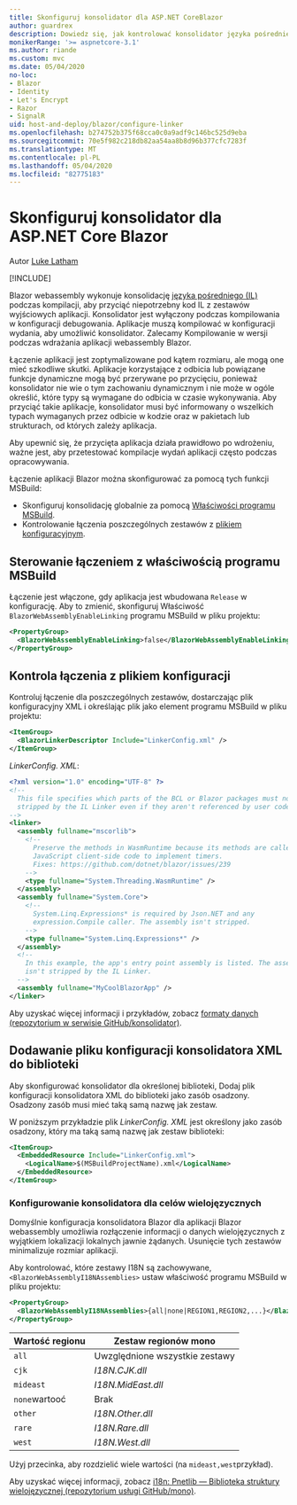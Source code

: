 ```yaml
---
title: Skonfiguruj konsolidator dla ASP.NET CoreBlazor
author: guardrex
description: Dowiedz się, jak kontrolować konsolidator języka pośredniego (IL) Blazor podczas kompilowania aplikacji.
monikerRange: '>= aspnetcore-3.1'
ms.author: riande
ms.custom: mvc
ms.date: 05/04/2020
no-loc:
- Blazor
- Identity
- Let's Encrypt
- Razor
- SignalR
uid: host-and-deploy/blazor/configure-linker
ms.openlocfilehash: b274752b375f68cca0c0a9adf9c146bc525d9eba
ms.sourcegitcommit: 70e5f982c218db82aa54aa8b8d96b377cfc7283f
ms.translationtype: MT
ms.contentlocale: pl-PL
ms.lasthandoff: 05/04/2020
ms.locfileid: "82775183"
---
```

# <a name="configure-the-linker-for-aspnet-core-blazor"></a>Skonfiguruj konsolidator dla ASP.NET Core Blazor

Autor [Luke Latham](https://github.com/guardrex)

[!INCLUDE[](~/includes/blazorwasm-preview-notice.md)]

Blazor webassembly wykonuje konsolidację [języka pośredniego (IL)](/dotnet/standard/managed-code#intermediate-language--execution) podczas kompilacji, aby przyciąć niepotrzebny kod IL z zestawów wyjściowych aplikacji. Konsolidator jest wyłączony podczas kompilowania w konfiguracji debugowania. Aplikacje muszą kompilować w konfiguracji wydania, aby umożliwić konsolidator. Zalecamy Kompilowanie w wersji podczas wdrażania aplikacji webassembly Blazor. 

Łączenie aplikacji jest zoptymalizowane pod kątem rozmiaru, ale mogą one mieć szkodliwe skutki. Aplikacje korzystające z odbicia lub powiązane funkcje dynamiczne mogą być przerywane po przycięciu, ponieważ konsolidator nie wie o tym zachowaniu dynamicznym i nie może w ogóle określić, które typy są wymagane do odbicia w czasie wykonywania. Aby przyciąć takie aplikacje, konsolidator musi być informowany o wszelkich typach wymaganych przez odbicie w kodzie oraz w pakietach lub strukturach, od których zależy aplikacja. 

Aby upewnić się, że przycięta aplikacja działa prawidłowo po wdrożeniu, ważne jest, aby przetestować kompilacje wydań aplikacji często podczas opracowywania.

Łączenie aplikacji Blazor można skonfigurować za pomocą tych funkcji MSBuild:

* Skonfiguruj konsolidację globalnie za pomocą [Właściwości programu MSBuild](#control-linking-with-an-msbuild-property).
* Kontrolowanie łączenia poszczególnych zestawów z [plikiem konfiguracyjnym](#control-linking-with-a-configuration-file).

## <a name="control-linking-with-an-msbuild-property"></a>Sterowanie łączeniem z właściwością programu MSBuild

Łączenie jest włączone, gdy aplikacja jest wbudowana `Release` w konfigurację. Aby to zmienić, skonfiguruj Właściwość `BlazorWebAssemblyEnableLinking` programu MSBuild w pliku projektu:

```xml
<PropertyGroup>
  <BlazorWebAssemblyEnableLinking>false</BlazorWebAssemblyEnableLinking>
</PropertyGroup>
```

## <a name="control-linking-with-a-configuration-file"></a>Kontrola łączenia z plikiem konfiguracji

Kontroluj łączenie dla poszczególnych zestawów, dostarczając plik konfiguracyjny XML i określając plik jako element programu MSBuild w pliku projektu:

```xml
<ItemGroup>
  <BlazorLinkerDescriptor Include="LinkerConfig.xml" />
</ItemGroup>
```

*LinkerConfig. XML*:

```xml
<?xml version="1.0" encoding="UTF-8" ?>
<!--
  This file specifies which parts of the BCL or Blazor packages must not be
  stripped by the IL Linker even if they aren't referenced by user code.
-->
<linker>
  <assembly fullname="mscorlib">
    <!--
      Preserve the methods in WasmRuntime because its methods are called by 
      JavaScript client-side code to implement timers.
      Fixes: https://github.com/dotnet/blazor/issues/239
    -->
    <type fullname="System.Threading.WasmRuntime" />
  </assembly>
  <assembly fullname="System.Core">
    <!--
      System.Linq.Expressions* is required by Json.NET and any 
      expression.Compile caller. The assembly isn't stripped.
    -->
    <type fullname="System.Linq.Expressions*" />
  </assembly>
  <!--
    In this example, the app's entry point assembly is listed. The assembly
    isn't stripped by the IL Linker.
  -->
  <assembly fullname="MyCoolBlazorApp" />
</linker>
```

Aby uzyskać więcej informacji i przykładów, zobacz [formaty danych (repozytorium w serwisie GitHub/konsolidator)](https://github.com/mono/linker/blob/master/docs/data-formats.md).

## <a name="add-an-xml-linker-configuration-file-to-a-library"></a>Dodawanie pliku konfiguracji konsolidatora XML do biblioteki

Aby skonfigurować konsolidator dla określonej biblioteki, Dodaj plik konfiguracji konsolidatora XML do biblioteki jako zasób osadzony. Osadzony zasób musi mieć taką samą nazwę jak zestaw.

W poniższym przykładzie plik *LinkerConfig. XML* jest określony jako zasób osadzony, który ma taką samą nazwę jak zestaw biblioteki:

```xml
<ItemGroup>
  <EmbeddedResource Include="LinkerConfig.xml">
    <LogicalName>$(MSBuildProjectName).xml</LogicalName>
  </EmbeddedResource>
</ItemGroup>
```

### <a name="configure-the-linker-for-internationalization"></a>Konfigurowanie konsolidatora dla celów wielojęzycznych

Domyślnie konfiguracja konsolidatora Blazor dla aplikacji Blazor webassembly umożliwia rozłączenie informacji o danych wielojęzycznych z wyjątkiem lokalizacji lokalnych jawnie żądanych. Usunięcie tych zestawów minimalizuje rozmiar aplikacji.

Aby kontrolować, które zestawy I18N są zachowywane, `<BlazorWebAssemblyI18NAssemblies>` ustaw właściwość programu MSBuild w pliku projektu:

```xml
<PropertyGroup>
  <BlazorWebAssemblyI18NAssemblies>{all|none|REGION1,REGION2,...}</BlazorWebAssemblyI18NAssemblies>
</PropertyGroup>
```

| Wartość regionu     | Zestaw regionów mono    |
| ---------------- | ----------------------- |
| `all`            | Uwzględnione wszystkie zestawy |
| `cjk`            | *I18N.CJK.dll*          |
| `mideast`        | *I18N.MidEast.dll*      |
| `none`wartooć | Brak                    |
| `other`          | *I18N.Other.dll*        |
| `rare`           | *I18N.Rare.dll*         |
| `west`           | *I18N.West.dll*         |

Użyj przecinka, aby rozdzielić wiele wartości (na `mideast,west`przykład).

Aby uzyskać więcej informacji, zobacz [i18n: Pnetlib — Biblioteka struktury wielojęzycznej (repozytorium usługi GitHub/mono)](https://github.com/mono/mono/tree/master/mcs/class/I18N).
